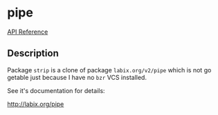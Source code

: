 # pipe 

[API Reference](http://godoc.org/github.com/Archs/pipe)

## Description
Package `strip` is a clone of package `labix.org/v2/pipe` which is not go getable
just because I have no `bzr` VCS installed.

See it's documentation for details:

http://labix.org/pipe


